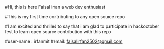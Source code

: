 #Hi, this is here Faisal irfan a web dev enthusiast

#This is my first time contributing to any open source repo 

#I am excited and thrilled to say that i am glad to participate in hackoctober fest to learn open source contribution with this repo

#user-name : irfanmit
#email: faisalirfan2502@gmail.com
